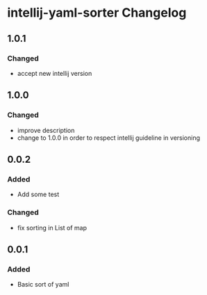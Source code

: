 <!-- Keep a Changelog guide -> https://keepachangelog.com -->

# intellij-yaml-sorter Changelog

## 1.0.1
### Changed
- accept new intellij version
## 1.0.0
### Changed
- improve description
- change to 1.0.0 in order to respect intellij guideline in versioning
## 0.0.2 
### Added
- Add some test
### Changed
- fix sorting in List of map
## 0.0.1
### Added
- Basic sort of yaml
